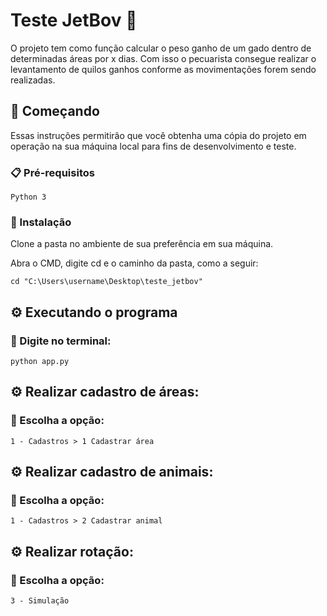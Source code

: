 # Teste JetBov 🚀

O projeto tem como função calcular o peso ganho de um gado dentro de determinadas áreas por x dias. Com isso o pecuarista consegue realizar
o levantamento de quilos ganhos conforme as movimentações forem sendo realizadas.

## 🚀 Começando

Essas instruções permitirão que você obtenha uma cópia do projeto em operação na sua máquina local para fins de desenvolvimento e teste.


### 📋 Pré-requisitos

```
Python 3 
```

### 🔧 Instalação

Clone a pasta no ambiente de sua preferência em sua máquina.


Abra o CMD, digite cd e o caminho da pasta, como a seguir:

```
cd "C:\Users\username\Desktop\teste_jetbov"
```


## ⚙️ Executando o programa


### 🔩 Digite no terminal:

```
python app.py
```

## ⚙️ Realizar cadastro de áreas:


### 🔩 Escolha a opção:

```
1 - Cadastros > 1 Cadastrar área
```

## ⚙️ Realizar cadastro de animais:


### 🔩 Escolha a opção:

```
1 - Cadastros > 2 Cadastrar animal
```

## ⚙️ Realizar rotação:


### 🔩 Escolha a opção:

```
3 - Simulação
```

